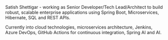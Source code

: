 Satish Shettigar - working as Senior Developer/Tech Lead/Architect to build robust, scalable enterprise applications using Spring Boot, Microservices, Hibernate, SQL and REST APIs.

Currently into cloud technologies, microservices architecture, Jenkins, Azure DevOps, GitHub Actions for continuous integration, Spring AI and AI.

